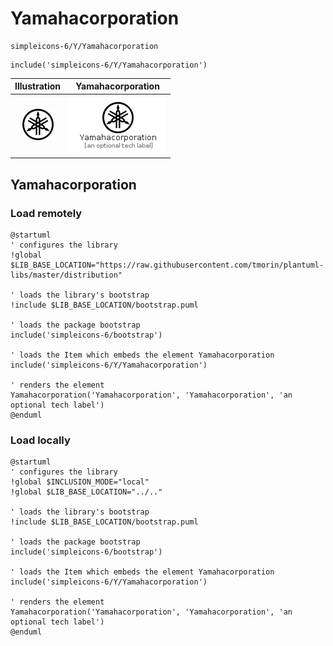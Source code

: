 # Yamahacorporation


```text
simpleicons-6/Y/Yamahacorporation
```

```text
include('simpleicons-6/Y/Yamahacorporation')
```



| Illustration | Yamahacorporation |
| :---: | :---: |
| ![illustration for Illustration](../../simpleicons-6/Y/Yamahacorporation.png) | ![illustration for Yamahacorporation](../../simpleicons-6/Y/Yamahacorporation.Local.png) |




## Yamahacorporation

### Load remotely
```plantuml
@startuml
' configures the library
!global $LIB_BASE_LOCATION="https://raw.githubusercontent.com/tmorin/plantuml-libs/master/distribution"

' loads the library's bootstrap
!include $LIB_BASE_LOCATION/bootstrap.puml

' loads the package bootstrap
include('simpleicons-6/bootstrap')

' loads the Item which embeds the element Yamahacorporation
include('simpleicons-6/Y/Yamahacorporation')

' renders the element
Yamahacorporation('Yamahacorporation', 'Yamahacorporation', 'an optional tech label')
@enduml
```

### Load locally
```plantuml
@startuml
' configures the library
!global $INCLUSION_MODE="local"
!global $LIB_BASE_LOCATION="../.."

' loads the library's bootstrap
!include $LIB_BASE_LOCATION/bootstrap.puml

' loads the package bootstrap
include('simpleicons-6/bootstrap')

' loads the Item which embeds the element Yamahacorporation
include('simpleicons-6/Y/Yamahacorporation')

' renders the element
Yamahacorporation('Yamahacorporation', 'Yamahacorporation', 'an optional tech label')
@enduml
```

